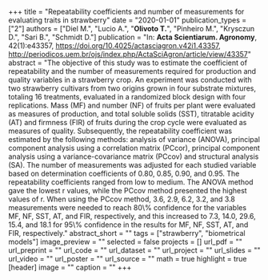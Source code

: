 +++
title = "Repeatability coefficients and number of measurements for evaluating traits in strawberry"
date = "2020-01-01"
publication_types = ["2"]
authors = ["Diel M.", "Lucio A.", "**Olivoto T.**", "Pinheiro M.", "Krysczun D.", "Sari B.", "Schmidt D."]
publication = "In: **Acta Scientiarum. Agronomy**, 42(1):e43357, https://doi.org/10.4025/actasciagron.v42i1.43357, http://periodicos.uem.br/ojs/index.php/ActaSciAgron/article/view/43357"
abstract = "The objective of this study was to estimate the coefficient of repeatability and the number of measurements required for production and quality variables in a strawberry crop. An experiment was conducted with two strawberry cultivars from two origins grown in four substrate mixtures, totaling 16 treatments, evaluated in a randomized block design with four replications. Mass (MF) and number (NF) of fruits per plant were evaluated as measures of production, and total soluble solids (SST), titratable acidity (AT) and firmness (FIR) of fruits during the crop cycle were evaluated as measures of quality. Subsequently, the repeatability coefficient was estimated by the following methods: analysis of variance (ANOVA), principal component analysis using a correlation matrix (PCcor), principal component analysis using a variance-covariance matrix (PCcov) and structural analysis (SA). The number of measurements was adjusted for each studied variable based on determination coefficients of 0.80, 0.85, 0.90, and 0.95. The repeatability coefficients ranged from low to medium. The ANOVA method gave the lowest r values, while the PCcov method presented the highest values of r. When using the PCcov method, 3.6, 2.9, 6.2, 3.2, and 3.8 measurements were needed to reach 80\\% confidence for the variables MF, NF, SST, AT, and FIR, respectively, and this increased to 7.3, 14.0, 29.6, 15.4, and 18.1 for 95\\% confidence in the results for MF, NF, SST, AT, and FIR, respectively."
abstract_short = ""
tags = ["strawberry", "biometrical models"]
image_preview = ""
selected = false
projects = []
url_pdf = ""
url_preprint = ""
url_code = ""
url_dataset = ""
url_project = ""
url_slides = ""
url_video = ""
url_poster = ""
url_source = ""
math = true
highlight = true
[header]
image = ""
caption = ""
+++
